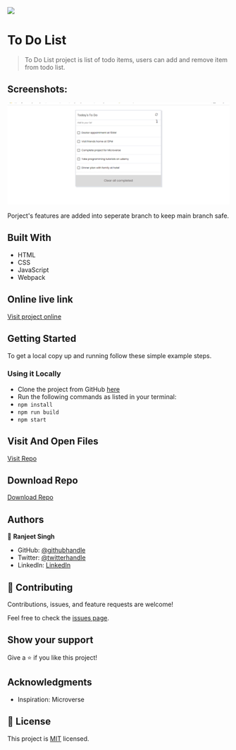 ![](https://img.shields.io/badge/thecodechaser-blueviolet)

# To Do List

> To Do List project is list of todo items, users can add and remove item from todo list.

## Screenshots:

![screenshot](./src/images/Screenshot1.png)

Porject's features are added into seperate branch to keep main branch safe.

## Built With

- HTML
- CSS
- JavaScript
- Webpack

## Online live link

[Visit project online](https://thecodechaser.github.io/todo-list/)

## Getting Started

To get a local copy up and running follow these simple example steps.

### Using it Locally
- Clone the project from GitHub [here](git@github.com:thecodechaser/todo-list.git)
- Run the following commands as listed in your terminal:
- `npm install`
- `npm run build`
- `npm start`

## Visit And Open Files

[Visit Repo](https://github.com/thecodechaser/todo-list)

## Download Repo

[Download Repo](https://github.com/thecodechaser/todo-list/archive/refs/heads/main.zip)

## Authors

👤 **Ranjeet Singh**

- GitHub: [@githubhandle](https://github.com/thecodechaser)
- Twitter: [@twitterhandle](https://twitter.com/thecodechaser)
- LinkedIn: [LinkedIn](https://linkedin.com/in/thecodechaser)

## 🤝 Contributing

Contributions, issues, and feature requests are welcome!

Feel free to check the [issues page](https://github.com/thecodechaser/todo-list/issues).

## Show your support

Give a ⭐️ if you like this project!

## Acknowledgments

- Inspiration: Microverse

## 📝 License

This project is [MIT](./MIT.md) licensed.
